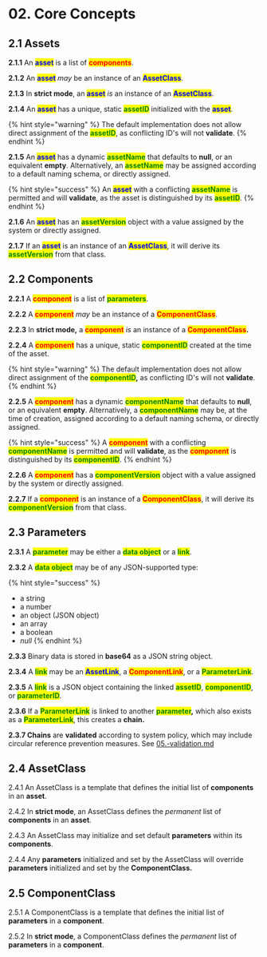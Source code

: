 # 02. Core Concepts

## 2.1  Assets

&#x20;  **2.1.1** An <mark style="color:blue;">**asset**</mark> is a list of <mark style="color:red;">**components**</mark>.&#x20;

&#x20;  **2.1.2** An <mark style="color:blue;">**asset**</mark> _may_ be an instance of an <mark style="color:blue;">**AssetClass**</mark>.&#x20;

&#x20;  **2.1.3** In **strict mode**, an <mark style="color:blue;">**asset**</mark> _is_ an instance of an <mark style="color:blue;">**AssetClass**</mark>.

&#x20;  **2.1.4** An <mark style="color:blue;">**asset**</mark> has a unique, static <mark style="color:green;">**assetID**</mark> initialized with the <mark style="color:blue;">**asset**</mark>.&#x20;

{% hint style="warning" %}
The default implementation does not allow direct assignment of the <mark style="color:green;">**assetID**</mark>, as conflicting ID's will not **validate**.
{% endhint %}

&#x20;  **2.1.5** An <mark style="color:blue;">**asset**</mark> has a dynamic <mark style="color:green;">**assetName**</mark> that defaults to **null**, or an equivalent **empty**. Alternatively, an <mark style="color:green;">**assetName**</mark> may be assigned according to a default naming schema, or directly assigned.&#x20;

{% hint style="success" %}
An <mark style="color:blue;">**asset**</mark> with a conflicting <mark style="color:green;">**assetName**</mark> is permitted and will **validate**, as the asset is distinguished by its <mark style="color:green;">**assetID**</mark>.
{% endhint %}

&#x20;    **2.1.6** An <mark style="color:blue;">**asset**</mark> has an  <mark style="color:green;">**assetVersion**</mark> object with a value assigned by the system or directly assigned.

&#x20;    **2.1.7** If an <mark style="color:blue;">**asset**</mark> is an instance of an <mark style="color:blue;">**AssetClass**</mark>, it will derive its <mark style="color:green;">**assetVersion**</mark> from that class.



## 2.2 Components

&#x20;  **2.2.1** A <mark style="color:red;">**component**</mark> is a list of <mark style="color:green;">**parameters**</mark>.

&#x20;  **2.2.2** A <mark style="color:red;">**component**</mark> _may_ be an instance of a <mark style="color:red;">**ComponentClass**</mark>.

&#x20;  **2.2.3** In **strict mode,** a <mark style="color:red;">**component**</mark> _is_ an instance of a <mark style="color:red;">**ComponentClass**</mark>**.**

&#x20;  **2.2.4** A <mark style="color:red;">**component**</mark> has a unique, static <mark style="color:green;">**componentID**</mark> created at the time of the asset.&#x20;

{% hint style="warning" %}
The default implementation does not allow direct assignment of the <mark style="color:green;">**componentID**</mark>**,** as conflicting ID's will not **validate**.
{% endhint %}

&#x20;  **2.2.5** A <mark style="color:red;">**component**</mark> has a dynamic <mark style="color:green;">**componentName**</mark> that defaults to **null**, or an equivalent **empty**. Alternatively, a <mark style="color:green;">**componentName**</mark> may be, at the time of creation, assigned according to a default naming schema, or directly assigned.&#x20;

{% hint style="success" %}
A <mark style="color:red;">**component**</mark> with a conflicting <mark style="color:green;">**componentName**</mark> is permitted and will **validate**, as the <mark style="color:red;">**component**</mark> is distinguished by its <mark style="color:green;">**componentID**</mark>.
{% endhint %}

&#x20;    **2.2.6** A <mark style="color:red;">**component**</mark> has a <mark style="color:green;">**componentVersion**</mark> object with a value assigned by the system or directly assigned.

&#x20;    **2.2.7** If a <mark style="color:red;">**component**</mark> is an instance of a <mark style="color:red;">**ComponentClass**</mark>, it will derive its <mark style="color:green;">**componentVersion**</mark> from that class.



## 2.3 Parameters

&#x20;     **2.3.1** A <mark style="color:green;">**parameter**</mark> may be either a <mark style="color:green;">**data object**</mark> or a <mark style="color:green;">**link**</mark>.

&#x20;     **2.3.2** A <mark style="color:green;">**data object**</mark> may be of any JSON-supported type:

{% hint style="success" %}
* a string
* a number
* an object (JSON object)
* an array
* a boolean
* _null_
{% endhint %}

&#x20;     **2.3.3** Binary data is stored in **base64** as a JSON string object.

&#x20;     **2.3.4** A <mark style="color:green;">**link**</mark> may be an <mark style="color:blue;">**AssetLink**</mark>, a <mark style="color:red;">**ComponentLink**</mark>, or a <mark style="color:green;">**ParameterLink**</mark>.

&#x20;     **2.3.5** A <mark style="color:green;">**link**</mark> is a JSON object containing the linked <mark style="color:green;">**assetID**</mark>, <mark style="color:green;">**componentID**</mark>, or <mark style="color:green;">**parameterID**</mark>.

&#x20;     **2.3.6** If a <mark style="color:green;">**ParameterLink**</mark> is linked to another <mark style="color:green;">**parameter**</mark>**,** which also exists as a <mark style="color:green;">**ParameterLink**</mark>, this creates a **chain.**&#x20;

&#x20;    **2.3.7 Chains** are **validated** according to system policy, which may include circular reference prevention measures. See [05.-validation.md](05.-validation.md "mention")



## 2.4 AssetClass

&#x20;  2.4.1 An AssetClass is a template that defines the initial list of **components** in an **asset**.

&#x20;  2.4.2 In **strict mode**, an AssetClass defines the _permanent_ list of **components** in an **asset**.

&#x20;  2.4.3 An AssetClass may initialize and set default **parameters** within its **components**.

&#x20;  2.4.4 Any **parameters** initialized and set by the AssetClass will override **parameters** initialized and set by the **ComponentClass.**&#x20;

## 2.5 ComponentClass

&#x20;  2.5.1 A ComponentClass is a template that defines the initial list of **parameters** in a **component**.

&#x20;  2.5.2 In **strict mode**, a ComponentClass defines the _permanent_ list of **parameters** in a **component**.





